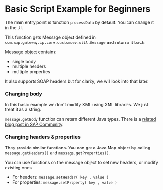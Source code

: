 # Basic Script Example for Beginners

The main entry point is function `processData` by default. You can change it in the UI.

This function gets Message object defined in `com.sap.gateway.ip.core.customdev.util.Message` and returns it back.

Message object contains:

- single body
- multiple headers
- multiple properties

It also supports SOAP headers but for clarity, we will look into that later.

### Changing body

In this basic example we don't modify XML using XML libraries. We just treat it as a string.

`message.getBody` function can return different Java types. There is a [related blog post in SAP Community](https://blogs.sap.com/2020/07/19/available-types-for-the-message-body-in-cpi-groovy-script/).

### Changing headers & properties

They provide similar functions. You can get a Java Map object by calling `message.getHeaders()` and `message.getProperties()`.

You can use functions on the message object to set new headers, or modify existing ones.

- For headers: `message.setHeader( key , value )`
- For properties: `message.setProperty( key , value )`
